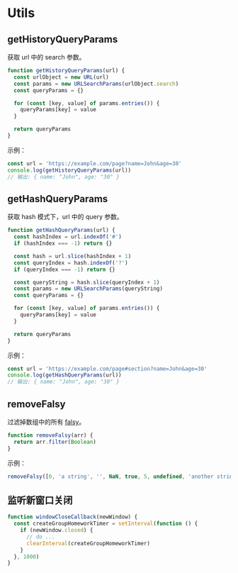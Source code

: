 # Utils

## getHistoryQueryParams

获取 url 中的 search 参数。

```js
function getHistoryQueryParams(url) {
  const urlObject = new URL(url)
  const params = new URLSearchParams(urlObject.search)
  const queryParams = {}

  for (const [key, value] of params.entries()) {
    queryParams[key] = value
  }

  return queryParams
}
```

示例：

```js
const url = 'https://example.com/page?name=John&age=30'
console.log(getHistoryQueryParams(url))
// 输出: { name: "John", age: "30" }
```

## getHashQueryParams

获取 hash 模式下，url 中的 query 参数。

```js
function getHashQueryParams(url) {
  const hashIndex = url.indexOf('#')
  if (hashIndex === -1) return {}

  const hash = url.slice(hashIndex + 1)
  const queryIndex = hash.indexOf('?')
  if (queryIndex === -1) return {}

  const queryString = hash.slice(queryIndex + 1)
  const params = new URLSearchParams(queryString)
  const queryParams = {}

  for (const [key, value] of params.entries()) {
    queryParams[key] = value
  }

  return queryParams
}
```

示例：

```js
const url = 'https://example.com/page#section?name=John&age=30'
console.log(getHashQueryParams(url))
// 输出: { name: "John", age: "30" }
```

## removeFalsy

过滤掉数组中的所有 [falsy](https://developer.mozilla.org/zh-CN/docs/Glossary/Falsy)。

```js
function removeFalsy(arr) {
  return arr.filter(Boolean)
}
```

示例：

```js
removeFalsy([0, 'a string', '', NaN, true, 5, undefined, 'another string', false]) // [ 'a string', true, 5, 'another string' ]
```

## 监听新窗口关闭

```js
function windowCloseCallback(newWindow) {
  const createGroupHomeworkTimer = setInterval(function () {
    if (newWindow.closed) {
      // do ...
      clearInterval(createGroupHomeworkTimer)
    }
  }, 1000)
}
```

